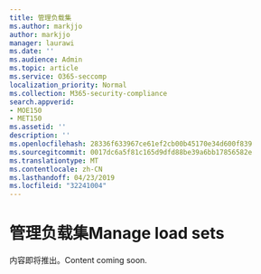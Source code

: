 ```yaml
---
title: 管理负载集
ms.author: markjjo
author: markjjo
manager: laurawi
ms.date: ''
ms.audience: Admin
ms.topic: article
ms.service: O365-seccomp
localization_priority: Normal
ms.collection: M365-security-compliance
search.appverid:
- MOE150
- MET150
ms.assetid: ''
description: ''
ms.openlocfilehash: 28336f633967ce61ef2cb00b45170e34d600f839
ms.sourcegitcommit: 0017dc6a5f81c165d9dfd88be39a6bb17856582e
ms.translationtype: MT
ms.contentlocale: zh-CN
ms.lasthandoff: 04/23/2019
ms.locfileid: "32241004"
---
```

# <a name="manage-load-sets"></a><span data-ttu-id="d7e9d-102">管理负载集</span><span class="sxs-lookup"><span data-stu-id="d7e9d-102">Manage load sets</span></span>

<span data-ttu-id="d7e9d-103">内容即将推出。</span><span class="sxs-lookup"><span data-stu-id="d7e9d-103">Content coming soon.</span></span>